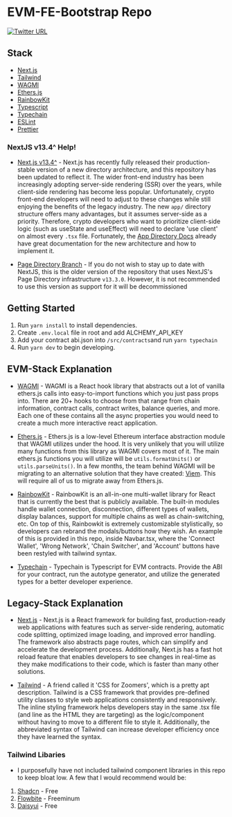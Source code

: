 # EVM-FE-Bootstrap Repo

[![Twitter URL](https://img.shields.io/twitter/url/https/twitter.com/seranged.svg?style=social&label=Follow%20%40seranged)](https://twitter.com/seranged)

## Stack

- [Next.js](https://github.com/vercel/next.js)
- [Tailwind](https://github.com/tailwindlabs/tailwindcss)
- [WAGMI](https://github.com/wagmi-dev/wagmi)
- [Ethers.js](https://github.com/ethers-io/ethers.js/)
- [RainbowKit](https://github.com/rainbow-me/rainbowkit)
- [Typescript](https://github.com/microsoft/TypeScript)
- [Typechain](https://github.com/ethereum-ts/TypeChain)
- [ESLint](https://github.com/eslint/eslint)
- [Prettier](https://github.com/prettier/prettier)

### NextJS v13.4^ Help!

- [Next.js v13.4^](https://nextjs.org/blog/next-13-4) - Next.js has recently fully released their production-stable version of a new directory architecture, and this repository has been updated to reflect it. The wider front-end industry has been increasingly adopting server-side rendering (SSR) over the years, while client-side rendering has become less popular. Unfortunately, crypto front-end developers will need to adjust to these changes while still enjoying the benefits of the legacy industry. The new `app/` directory structure offers many advantages, but it assumes server-side as a priority. Therefore, crypto developers who want to prioritize client-side logic (such as useState and useEffect) will need to declare 'use client' on almost every `.tsx` file. Fortunately, the [App Directory Docs](https://nextjs.org/docs/app/building-your-application/routing) already have great documentation for the new architecture and how to implement it.

- [Page Directory Branch](https://github.com/Seranged/EVM-FE-Bootstrap/tree/pages-dir) - If you do not wish to stay up to date with NextJS, this is the older version of the repository that uses NextJS's Page Directory infrastructure `v13.3.0`. However, it is not recommended to use this version as support for it will be decommissioned

## Getting Started

1. Run `yarn install` to install dependencies.
2. Create `.env.local` file in root and add ALCHEMY_API_KEY
3. Add your contract abi.json into `/src/contracts`and run `yarn typechain`
4. Run `yarn dev` to begin developing.

## EVM-Stack Explanation

- [WAGMI](https://github.com/wagmi-dev/wagmi) - WAGMI is a React hook library that abstracts out a lot of vanilla ethers.js calls into easy-to-import functions which you just pass props into. There are 20+ hooks to choose from that range from chain information, contract calls, contract writes, balance queries, and more. Each one of these contains all the async properties you would need to create a much more interactive react application.

- [Ethers.js](https://github.com/ethers-io/ethers.js/) - Ethers.js is a low-level Ethereum interface abstraction module that WAGMI utilizes under the hood. It is very unlikely that you will utilize many functions from this library as WAGMI covers most of it. The main ethers.js functions you will utilize will be `utils.formatUnits()` or `utils.parseUnits()`. In a few months, the team behind WAGMI will be migrating to an alternative solution that they have created: [Viem](https://viem.sh/). This will require all of us to migrate away from Ethers.js.

- [RainbowKit](https://github.com/rainbow-me/rainbowkit) - RainbowKit is an all-in-one multi-wallet library for React that is currently the best that is publicly available. The built-in modules handle wallet connection, disconnection, different types of wallets, display balances, support for multiple chains as well as chain-switching, etc. On top of this, Rainbowkit is extremely customizable stylistically, so developers can rebrand the modals/buttons how they wish. An example of this is provided in this repo, inside Navbar.tsx, where the 'Connect Wallet', 'Wrong Network', 'Chain Switcher', and 'Account' buttons have been restyled with tailwind syntax.

- [Typechain](https://github.com/ethereum-ts/TypeChain) - Typechain is Typescript for EVM contracts. Provide the ABI for your contract, run the autotype generator, and utilize the generated types for a better developer experience.

## Legacy-Stack Explanation

- [Next.js](https://github.com/vercel/next.js) - Next.js is a React framework for building fast, production-ready web applications with features such as server-side rendering, automatic code splitting, optimized image loading, and improved error handling. The framework also abstracts page routes, which can simplify and accelerate the development process. Additionally, Next.js has a fast hot reload feature that enables developers to see changes in real-time as they make modifications to their code, which is faster than many other solutions.

- [Tailwind](https://github.com/tailwindlabs/tailwindcss) - A friend called it 'CSS for Zoomers', which is a pretty apt description. Tailwind is a CSS framework that provides pre-defined utility classes to style web applications consistently and responsively. The inline styling framework helps developers stay in the same .tsx file (and line as the HTML they are targeting) as the logic/component without having to move to a different file to style it. Additionally, the abbreviated syntax of Tailwind can increase developer efficiency once they have learned the syntax.

### Tailwind Libaries

- I purposefully have not included tailwind component libraries in this repo to keep bloat low. A few that I would recommend would be:

1. [Shadcn](https://ui.shadcn.com/) - Free
2. [Flowbite](https://flowbite.com/docs/getting-started/introduction/) - Freeminum
3. [Daisyui](https://daisyui.com/) - Free
